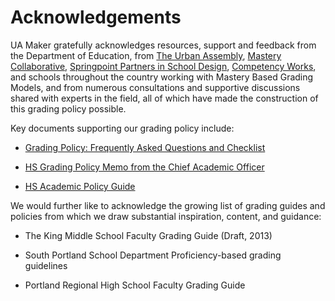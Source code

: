 # Acknowledgements

UA Maker gratefully acknowledges resources, support and feedback from the Department of Education, from [The Urban Assembly](http://www.urbanassembly.org), [Mastery Collaborative](http://www.masterycollaborative.org), [Springpoint Partners in School Design](Http://www.springpointschools.org), [Competency Works](http://www.competencyworks.org), and schools throughout the country working with Mastery Based Grading Models, and from numerous consultations and supportive discussions shared with experts in the field, all of which have made the construction of this grading policy possible.

Key documents supporting our grading policy include:

* [Grading Policy: Frequently Asked Questions and Checklist](https://intranet.nycboe.net/NR/rdonlyres/B3FC1669-E14D-473D-8AE5-654621456291/0/AcpolicyGradingPolicyChecklist.pdf)

* [HS Grading Policy Memo from the Chief Academic Officer](https://intranet.nycboe.net/NR/rdonlyres/1ED4A647-E596-403E-B37A-ED441D684BF0/0/AcpolicyHSgradingpolicy.pdf)

* [HS Academic Policy Guide](http://schools.nyc.gov/NR/rdonlyres/27BF8558-B895-407A-8F3F-78B1B69F030A/0/AcpolicyHighSchoolAcademicPolicyReferenceGuide.pdf)

We would further like to acknowledge the growing list of grading guides and policies from which we draw substantial inspiration, content, and guidance:

* The King Middle School Faculty Grading Guide (Draft, 2013)

* South Portland School Department Proficiency-based grading guidelines

* Portland Regional High School Faculty Grading Guide